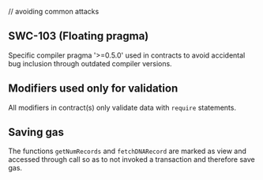 // avoiding common attacks

## SWC-103 (Floating pragma)

Specific compiler pragma '>=0.5.0' used in contracts to avoid accidental bug inclusion through outdated compiler versions.

## Modifiers used only for validation

All modifiers in contract(s) only validate data with `require` statements.

## Saving gas

The functions `getNumRecords` and `fetchDNARecord` are marked as view and accessed through call so as to not invoked a transaction and therefore save gas.
